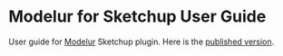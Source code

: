 # Modelur for Sketchup User Guide

User guide for [Modelur](https://modelur.com) Sketchup plugin. Here is the [published version](https://modelur.github.io/docs/).
